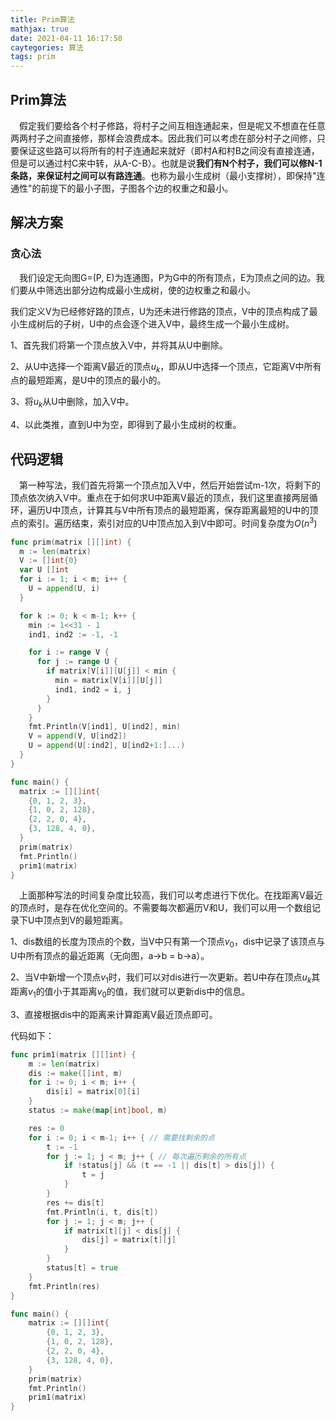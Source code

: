 ```yaml
---
title: Prim算法
mathjax: true
date: 2021-04-11 16:17:50
caytegories: 算法
tags: prim
---
```


## Prim算法

&ensp;&ensp;假定我们要给各个村子修路，将村子之间互相连通起来，但是呢又不想直在任意两两村子之间直接修，那样会浪费成本。因此我们可以考虑在部分村子之间修，只要保证这些路可以将所有的村子连通起来就好（即村A和村B之间没有直接连通，但是可以通过村C来中转，从A-C-B）。也就是说**我们有N个村子，我们可以修N-1条路，来保证村之间可以有路连通**。也称为最小生成树（最小支撑树），即保持"连通性"的前提下的最小子图，子图各个边的权重之和最小。

<!--more-->

## 解决方案

### 贪心法

&ensp;&ensp;我们设定无向图G=(P, E)为连通图，P为G中的所有顶点，E为顶点之间的边。我们要从中筛选出部分边构成最小生成树，使的边权重之和最小。

我们定义V为已经修好路的顶点，U为还未进行修路的顶点，V中的顶点构成了最小生成树后的子树，U中的点会逐个进入V中，最终生成一个最小生成树。

1、首先我们将第一个顶点放入V中，并将其从U中删除。

2、从U中选择一个距离V最近的顶点$u_k$，即从U中选择一个顶点，它距离V中所有点的最短距离，是U中的顶点的最小的。

3、将$u_k$从U中删除，加入V中。

4、以此类推，直到U中为空，即得到了最小生成树的权重。

## 代码逻辑

&ensp;&ensp;第一种写法，我们首先将第一个顶点加入V中，然后开始尝试m-1次，将剩下的顶点依次纳入V中。重点在于如何求U中距离V最近的顶点，我们这里直接两层循环，遍历U中顶点，计算其与V中所有顶点的最短距离，保存距离最短的U中的顶点的索引。遍历结束，索引对应的U中顶点加入到V中即可。时间复杂度为$O(n^3)$

```go
func prim(matrix [][]int) {
  m := len(matrix)
  V := []int{0}
  var U []int
  for i := 1; i < m; i++ {
    U = append(U, i)
  }

  for k := 0; k < m-1; k++ {
    min := 1<<31 - 1
    ind1, ind2 := -1, -1

    for i := range V {
      for j := range U {
        if matrix[V[i]][U[j]] < min {
          min = matrix[V[i]][U[j]]
          ind1, ind2 = i, j
        }
      }
    }
    fmt.Println(V[ind1], U[ind2], min)
    V = append(V, U[ind2])
    U = append(U[:ind2], U[ind2+1:]...)
  }
}

func main() {
  matrix := [][]int{
    {0, 1, 2, 3},
    {1, 0, 2, 128},
    {2, 2, 0, 4},
    {3, 128, 4, 0},
  }
  prim(matrix)
  fmt.Println()
  prim1(matrix)
}
```

&ensp;&ensp;上面那种写法的时间复杂度比较高，我们可以考虑进行下优化。在找距离V最近的顶点时，是存在优化空间的。不需要每次都遍历V和U，我们可以用一个数组记录下U中顶点到V的最短距离。

1、dis数组的长度为顶点的个数，当V中只有第一个顶点$v_0$，dis中记录了该顶点与U中所有顶点的最近距离（无向图，a->b = b->a）。

2、当V中新增一个顶点$v_1$时，我们可以对dis进行一次更新。若U中存在顶点$u_k$其距离$v_1$的值小于其距离$v_0$的值，我们就可以更新dis中的信息。

3、直接根据dis中的距离来计算距离V最近顶点即可。

代码如下：

```go
func prim1(matrix [][]int) {
	m := len(matrix)
	dis := make([]int, m)
	for i := 0; i < m; i++ {
		dis[i] = matrix[0][i]
	}
	status := make(map[int]bool, m)

	res := 0
	for i := 0; i < m-1; i++ { // 需要找剩余的点
		t := -1
		for j := 1; j < m; j++ { // 每次遍历剩余的所有点
			if !status[j] && (t == -1 || dis[t] > dis[j]) {
				t = j
			}
		}
		res += dis[t]
		fmt.Println(i, t, dis[t])
		for j := 1; j < m; j++ {
			if matrix[t][j] < dis[j] {
				dis[j] = matrix[t][j]
			}
		}
		status[t] = true
	}
	fmt.Println(res)
}

func main() {
	matrix := [][]int{
		{0, 1, 2, 3},
		{1, 0, 2, 128},
		{2, 2, 0, 4},
		{3, 128, 4, 0},
	}
	prim(matrix)
	fmt.Println()
	prim1(matrix)
}

```



